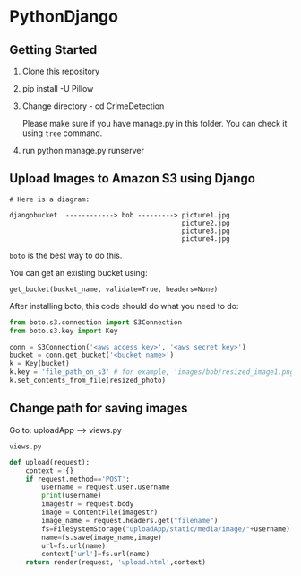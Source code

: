 # PythonDjango
## Getting Started
1. Clone this repository
2. pip install -U Pillow
3. Change directory - cd CrimeDetection
      
      Please make sure if you have manage.py in this folder. You can check it using ```tree``` command.
4. run python manage.py runserver
      
## Upload Images to Amazon S3 using Django

    # Here is a diagram:
```
djangobucket  ------------> bob ---------> picture1.jpg
                                           picture2.jpg
                                           picture3.jpg
                                           picture4.jpg
```                                           

  ```boto``` is the best way to do this.

You can get an existing bucket using:

```get_bucket(bucket_name, validate=True, headers=None)```

After installing boto, this code should do what you need to do:

```python
from boto.s3.connection import S3Connection
from boto.s3.key import Key

conn = S3Connection('<aws access key>', '<aws secret key>')
bucket = conn.get_bucket('<bucket name>')
k = Key(bucket)
k.key = 'file_path_on_s3' # for example, 'images/bob/resized_image1.png'
k.set_contents_from_file(resized_photo)
```

## Change path for saving images

Go to: uploadApp --> views.py

```views.py```
```python 
def upload(request):
    context = {}
    if request.method=='POST':
        username = request.user.username
        print(username)
        imagestr = request.body
        image = ContentFile(imagestr)
        image_name = request.headers.get("filename")
        fs=FileSystemStorage("uploadApp/static/media/image/"+username) #you can change this path for saving images 
        name=fs.save(image_name,image)
        url=fs.url(name)
        context['url']=fs.url(name)
    return render(request, 'upload.html',context)
```

